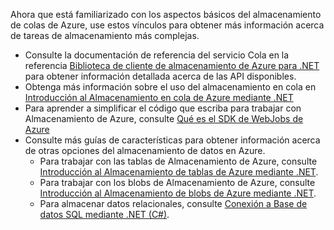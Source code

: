 
Ahora que está familiarizado con los aspectos básicos del almacenamiento de colas de Azure, use estos vínculos para obtener más información acerca de tareas de almacenamiento más complejas.

* Consulte la documentación de referencia del servicio Cola en la referencia [Biblioteca de cliente de almacenamiento de Azure para .NET](http://go.microsoft.com/fwlink/?LinkID=390731) para obtener información detallada acerca de las API disponibles.
* Obtenga más información sobre el uso del almacenamiento en cola en [Introducción al Almacenamiento en cola de Azure mediante .NET](../articles/storage/queues/storage-dotnet-how-to-use-queues.md)
* Para aprender a simplificar el código que escriba para trabajar con Almacenamiento de Azure, consulte [Qué es el SDK de WebJobs de Azure](../articles/app-service-web/websites-dotnet-webjobs-sdk.md)
* Consulte más guías de características para obtener información acerca de otras opciones del almacenamiento de datos en Azure.
  * Para trabajar con las tablas de Almacenamiento de Azure, consulte [Introducción al Almacenamiento de tablas de Azure mediante .NET](../articles/cosmos-db/table-storage-how-to-use-dotnet.md).
  * Para trabajar con los blobs de Almacenamiento de Azure, consulte [Introducción al Almacenamiento de blobs de Azure mediante .NET](../articles/storage/blobs/storage-dotnet-how-to-use-blobs.md).
  * Para almacenar datos relacionales, consulte [Conexión a Base de datos SQL mediante .NET (C#)](../articles/sql-database/sql-database-develop-dotnet-simple.md).

